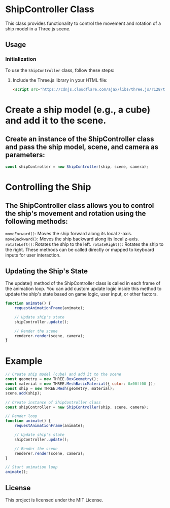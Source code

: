 # ShipController Class

This class provides functionality to control the movement and rotation of a ship model in a Three.js scene.

## Usage

### Initialization

To use the `ShipController` class, follow these steps:

1. Include the Three.js library in your HTML file:

   ```html
   <script src="https://cdnjs.cloudflare.com/ajax/libs/three.js/r128/three.min.js"></script>


# Create a ship model (e.g., a cube) and add it to the scene.

## Create an instance of the ShipController class and pass the ship model, scene, and camera as parameters:

```javascript
const shipController = new ShipController(ship, scene, camera);
```

# Controlling the Ship
## The ShipController class allows you to control the ship's movement and rotation using the following methods:

`moveForward()`: Moves the ship forward along its local z-axis.
`moveBackward()`: Moves the ship backward along its local z-axis.
`rotateLeft()`: Rotates the ship to the left.
`rotateRight()`: Rotates the ship to the right.
These methods can be called directly or mapped to keyboard inputs for user interaction.

## Updating the Ship's State
The update() method of the ShipController class is called in each frame of the animation loop. You can add custom update logic inside this method to update the ship's state based on game logic, user input, or other factors.

```javascript
function animate() {
    requestAnimationFrame(animate);

    // Update ship's state
    shipController.update();

    // Render the scene
    renderer.render(scene, camera);
}ّّّ
```
# Example

```javascript
// Create ship model (cube) and add it to the scene
const geometry = new THREE.BoxGeometry();
const material = new THREE.MeshBasicMaterial({ color: 0x00ff00 });
const ship = new THREE.Mesh(geometry, material);
scene.add(ship);

// Create instance of ShipController class
const shipController = new ShipController(ship, scene, camera);

// Render loop
function animate() {
    requestAnimationFrame(animate);

    // Update ship's state
    shipController.update();

    // Render the scene
    renderer.render(scene, camera);
}

// Start animation loop
animate();
```
## License
This project is licensed under the MIT License.